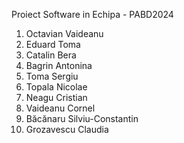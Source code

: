 Proiect Software in Echipa - PABD2024

1. Octavian Vaideanu
2. Eduard Toma
3. Catalin Bera
4. Bagrin Antonina
5. Toma Sergiu
6. Topala Nicolae
7. Neagu Cristian
8. Vaideanu Cornel
9. Băcănaru Silviu-Constantin
10. Grozavescu Claudia
